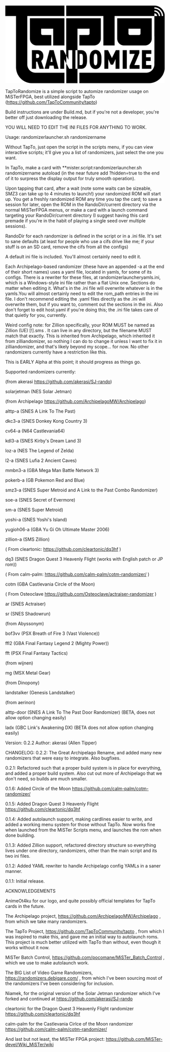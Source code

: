 ![TapToRandomize](assets/TapToRandomize.png?raw=true "TapToRandomize")

TapToRandomize is a simple script to automize randomizer usage on MiSTerFPGA, best utilized alongside TapTo (https://github.com/TapToCommunity/tapto)

Build instructions are under Build.md, but if you're not a developer, you're better off just downloading the release.

YOU WILL NEED TO EDIT THE INI FILES FOR ANYTHING TO WORK.

Usage: randomizerlauncher.sh randomizername

Without TapTo, just open the script in the scripts menu, if you can view interactive scripts; it'll give you a list of randomizers, just select the one you want.

In TapTo, make a card with **mister.script:randomizerlauncher.sh randomizername autoload (in the near future add ?hidden=true to the end of it to surpress the display output for truly smooth operation).

Upon tapping that card, after a wait (note some waits can be sizeable, SMZ3 can take up to 4 minutes to launch!) your randomized ROM will start up. You get a freshly randomized ROM any time you tap the card; to save a session for later, open the ROM in the RandoDir/current directory via the normal MiSTerFPGA menus, or make a card with a launch command targeting your RandoDir/current directory (I suggest having this card premade if you're in the habit of playing a single seed over multiple sessions).

RandoDir for each randomizer is defined in the script or in a .ini file. It's set to sane defaults (at least for people who use a cifs drive like me; if your stuff is on an SD card, remove the cifs from all the configs)

A default ini file is included. You'll almost certainly need to edit it.

Each Archipelago-based randomizer (these have an appended -a at the end of their short names) uses a yaml file, located in yamls, for some of its configs. There is a rewriter for these files, at randomizerlauncheryamls.ini, which is a Windows-style ini file rather than a flat Unix one. Sections do matter when editing it. What's in the .ini file will overwrite whatever is in the yamls.You will almost certainly need to edit the rom_path entries in the ini file. I don't recommend editing the .yaml files directly as the .ini will overwrite them, but if you want to, comment out the sections in the ini. Also don't forget to edit host.yaml if you're doing this; the .ini file takes care of that quietly for you, currently.

Weird config note: for Zillion specifically, your ROM MUST be named as Zillion (UE) [!].sms . It can live in any directory, but the filename MUST match that exactly. This is inherited from Archipelago, which inherited it from zilliandomizer, so nothing I can do to change it unless I want to fix it in zilliandomizer, and that's likely beyond my scope... for now. No other randomizers currently have a restriction like this.

This is EARLY Alpha at this point; it should progress as things go.

Supported randomizers currently:

(from akerasi https://github.com/akerasi/SJ-rando)

solarjetman (NES Solar Jetman)

(from Archipelago https://github.com/ArchipelagoMW/Archipelago)

alttp-a (SNES A Link To The Past)

dkc3-a (SNES Donkey Kong Country 3)

cv64-a (N64 Castlevania64)

kdl3-a (SNES Kirby's Dream Land 3)

loz-a (NES The Legend of Zelda)

l2-a (SNES Lufia 2 Ancient Caves)

mmbn3-a (GBA Mega Man Battle Network 3)

pokerb-a (GB Pokemon Red and Blue)

smz3-a (SNES Super Metroid and A Link to the Past Combo Randomizer)

soe-a (SNES Secret of Evermore)

sm-a (SNES Super Metroid)

yoshi-a (SNES Yoshi's Island)

yugioh06-a (GBA Yu Gi Oh Ultimate Master 2006)

zillion-a (SMS Zillion)

( From cleartonic: https://github.com/cleartonic/dq3hf )

dq3 (SNES Dragon Quest 3 Heavenly Flight (works with English patch or JP rom))

( From calm-palm: https://github.com/calm-palm/cotm-randomizer/ )

cotm (GBA Castlevania Circle of the Moon)

( From Osteoclave https://github.com/Osteoclave/actraiser-randomizer )

ar (SNES Actraiser)

sr (SNES Shadowrun)

(from Abyssonym)

bof3vv (PSX Breath of Fire 3 (Vast Violence))

ffl2 (GBA Final Fantasy Legend 2 (Mighty Power))

fft (PSX Final Fantasy Tactics)

(from wijnen)

mg (MSX Metal Gear)

(from Dinopony)

landstalker (Genesis Landstalker)

(from aerinon)

alttp-door (SNES A Link To The Past Door Randomizer) (BETA, does not allow option changing easily)

ladx (GBC Link's Awakening DX) (BETA does not allow option changing easily)

Version: 0.2.2
Author: akerasi (Allen Tipper)

CHANGELOG:
0.2.2: The Great Archipelago Rename, and added many new randomizers that were easy to integrate. Also bugfixes.

0.2.1: Refactored such that a proper build system is in place for everything, and added a proper build system. Also cut out more of Archipelago that we don't need, so builds are much smaller.

0.1.6: Added Circle of the Moon https://github.com/calm-palm/cotm-randomizer/

0.1.5: Added Dragon Quest 3 Heavenly Flight https://github.com/cleartonic/dq3hf

0.1.4: Added autolaunch support, making cardlines easier to write, and added a working menu system for those without TapTo. Now works fine when launched from the MiSTer Scripts menu, and launches the rom when done building.

0.1.3: Added Zillion support, refactored directory structure so everything lives under one directory, randomizers, other than the main script and its two ini files.

0.1.2: Added YAML rewriter to handle Archipelago config YAMLs in a saner manner.

0.1.1: Initial release.

ACKNOWLEDGEMENTS

AnimeOt4ku for our logo, and quite possibly official templates for TapTo cards in the future.

The Archipelago project, https://github.com/ArchipelagoMW/Archipelago , from which we take many randomizers.

The TapTo Project, https://github.com/TapToCommunity/tapto , from which I was inspired to make this, and gave me an initial way to autolaunch roms. This project is much better utilized with TapTo than without, even though it works without it now.

MiSTer Batch Control, https://github.com/pocomane/MiSTer_Batch_Control , which we use to make autolaunch work.

The BIG List of Video Game Randomizers, https://randomizers.debigare.com/ , from which I've been sourcing most of the randomizers I've been considering for inclusion.

Niamek, for the original version of the Solar Jetman randomizer which I've forked and continued at https://github.com/akerasi/SJ-rando

cleartonic for the Dragon Quest 3 Heavenly Flight randomizer https://github.com/cleartonic/dq3hf

calm-palm for the Castlevania Cirlce of the Moon randomizer https://github.com/calm-palm/cotm-randomizer/

And last but not least, the MiSTer FPGA project: https://github.com/MiSTer-devel/Wiki_MiSTer/wiki
